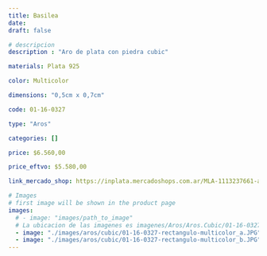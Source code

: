```yaml
---
title: Basilea
date: 
draft: false

# descripcion
description : "Aro de plata con piedra cubic"

materials: Plata 925

color: Multicolor

dimensions: "0,5cm x 0,7cm"

code: 01-16-0327

type: "Aros"

categories: []

price: $6.560,00

price_eftvo: $5.580,00

link_mercado_shop: https://inplata.mercadoshops.com.ar/MLA-1113237661-aros-plata-925-y-cristales-color-basilea-delicados-_JM

# Images
# first image will be shown in the product page
images:
  # - image: "images/path_to_image"
  # La ubicacion de las imagenes es imagenes/Aros/Aros.Cubic/01-16-0327-basilea
  - image: "./images/aros/cubic/01-16-0327-rectangulo-multicolor_a.JPG"
  - image: "./images/aros/cubic/01-16-0327-rectangulo-multicolor_b.JPG"
---
```

